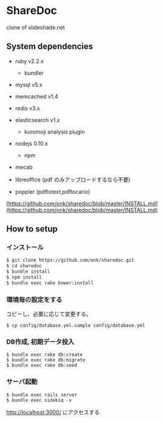 ShareDoc
================================

clone of slideshade.net

System dependencies
--------------------------------

* ruby v2.2.x
    * bundler
* mysql v5.x
* memcached v1.4
* redis v3.x
* elasticsearch v1.x
    * kuromoji analysis plugin
* nodejs 0.10.x
    * npm
* mecab

* libreoffice (pdf のみアップロードするなら不要)
* poppler (pdftotext,pdftocario)

[https://github.com/onk/sharedoc/blob/master/INSTALL.md](https://github.com/onk/sharedoc/blob/master/INSTALL.md)

How to setup
--------------------------------

### インストール

```sh
$ git clone https://github.com/onk/sharedoc.git
$ cd sharedoc
$ bundle install
$ npm install
$ bundle exec rake bower:install
```

### 環境毎の設定をする

コピーし、必要に応じて変更する。

```
$ cp config/database.yml.sample config/database.yml
```

### DB作成, 初期データ投入

```
$ bundle exec rake db:create
$ bundle exec rake db:migrate
$ bundle exec rake db:seed
```

### サーバ起動

```
$ bundle exec rails server
$ bundle exec sidekiq -v
```

[http://localhost:3000/](http://localhost:3000/) にアクセスする
